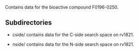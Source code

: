 Contains data for the bioactive compound F0196-0250.

## Subdirectories

- cside/ contains data for the C-side search space on rv1821.

- nside/ contains data for the N-side search space on rv1821.

